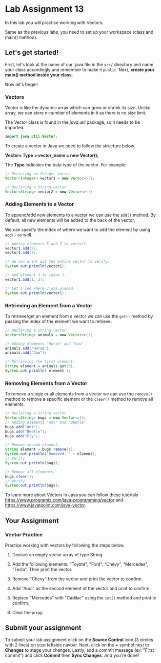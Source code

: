 # Lab Assignment 13

In this lab you will practice working with Vectors.

Same as the previous labs, you need to set up your workspace (class and main() method).

## Let's get started!

First, let's look at the name of our .java file in the `src/` directory and name your class accordingly and remember to make it `public`. Next, **create your main() method inside your class**.

Now let's begin!

### Vectors

Vector is like the dynamic array which can grow or shrink its size. Unlike array, we can store n-number of elements in it as there is no size limit.

The Vector class is found in the *java.util* package, so it needs to be imported.

```java
import java.util.Vector;
```

To create a vector in Java we need to follow the structure below.

**Vector< Type > vector_name = new Vector();**

The **Type** indicates the data type of the vector. For example:

```java
// Declaring an Integer vector
Vector<Integer> vector1 = new Vector<>();

// Declaring a String vector
Vector<String> vector2 = new Vector<>();
```

### Adding Elements to a Vector

To append/add new elements to a vector we can use the `add()` method. By default, all new elements will be added to the back of the vector.

We can specify the index of where we want to add the element by using `add()` as well.

```java
// Adding elements 5 and 7 to vector1.
vector1.add(5);
vector1.add(7);

// We can print out the entire vector to verify.
System.out.println(vector1);

// Add element 3 to index 1.
vector1.add(1, 3);

// Let's see where 3 was placed.
System.out.println(vector1);
```

### Retrieving an Element from a Vector

To retrieve/get an element from a vector we can use the `get()` method by passing the index of the element we want to retrieve.

```java
// Declaring a String vector
Vector<String> animals = new Vector<>();

// Adding elements "Horse" and "Cow"
animals.add("Horse");
animals.add("Cow");

// Retrieving the first element.
String element = animals.get(0);
System.out.println( element );
```

### Removing Elements from a Vector

To remove a single or all elements from a vector we can use the `remove()` method to remove a specific element or the `clear()` method to remove all elements.

```java
// Declaring a String vector
Vector<String> bugs = new Vector<>();
// Adding elements "Ant" and "Beetle"
bugs.add("Ant");
bugs.add("Beetle");
bugs.add("Fly");

// Remove second element.
String element = bugs.remove(1);
System.out.println("Removed: " + element);
// Verify
System.out.pritnln(bugs);

// Remove all elements.
bugs.clear();
// Verify
System.out.println(bugs);
```

To learn more about Vectors in Java you can follow these tutorials https://www.programiz.com/java-programming/vector and https://www.javatpoint.com/java-vector.


## Your Assignment

### Vector Practice

Practice working with vectors by following the steps below.

1. Declare an empty vector array of type String.

2. Add the following elements: "Toyota", "Ford", "Chevy", "Mercedes", "Tesla". Then print the vector.

3. Remove "Chevy" from the vector and print the vector to confirm.

4. Add "Audi" as the second element of the vector and print to confirm.

5. Replace "Mercedes" with "Cadilac" using the `set()` method and print to confirm.

6. Clear the array.

## Submit your assignment

To submit your lab assignment click on the **Source Control** icon (3 circles with 2 lines) on your leftside navbar. Next, click on the **+** symbol next to **Changes** to stage your changes. Lastly, add a commit message (ex: "First commit") and click **Commit** then **Sync Changes**. And you're done!